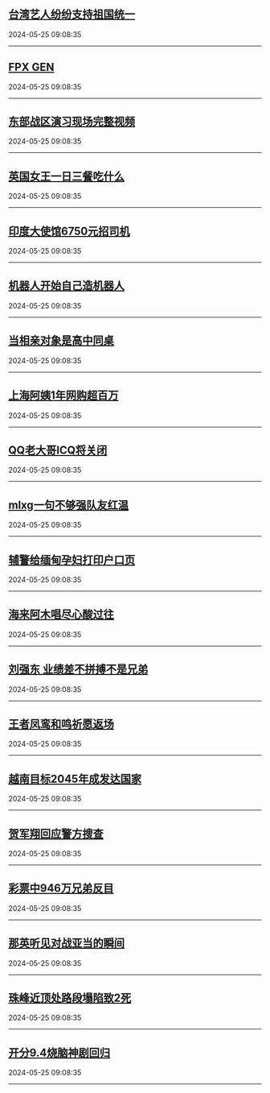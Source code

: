 ## [台湾艺人纷纷支持祖国统一](https://search.bilibili.com/all?vt=36849326&keyword=%E5%8F%B0%E6%B9%BE%E8%89%BA%E4%BA%BA%E7%BA%B7%E7%BA%B7%E6%94%AF%E6%8C%81%E7%A5%96%E5%9B%BD%E7%BB%9F%E4%B8%80&order=click)

2024-05-25 09:08:35

---
## [FPX GEN](https://search.bilibili.com/all?vt=36849326&keyword=FPX+GEN&order=click)

2024-05-25 09:08:35

---
## [东部战区演习现场完整视频](https://search.bilibili.com/all?vt=36849326&keyword=%E4%B8%9C%E9%83%A8%E6%88%98%E5%8C%BA%E6%BC%94%E4%B9%A0%E7%8E%B0%E5%9C%BA%E5%AE%8C%E6%95%B4%E8%A7%86%E9%A2%91&order=click)

2024-05-25 09:08:35

---
## [英国女王一日三餐吃什么](https://search.bilibili.com/all?vt=36849326&keyword=%E8%8B%B1%E5%9B%BD%E5%A5%B3%E7%8E%8B%E4%B8%80%E6%97%A5%E4%B8%89%E9%A4%90%E5%90%83%E4%BB%80%E4%B9%88&order=click)

2024-05-25 09:08:35

---
## [印度大使馆6750元招司机](https://search.bilibili.com/all?vt=36849326&keyword=%E5%8D%B0%E5%BA%A6%E5%A4%A7%E4%BD%BF%E9%A6%866750%E5%85%83%E6%8B%9B%E5%8F%B8%E6%9C%BA&order=click)

2024-05-25 09:08:35

---
## [机器人开始自己造机器人](https://search.bilibili.com/all?vt=36849326&keyword=%E6%9C%BA%E5%99%A8%E4%BA%BA%E5%BC%80%E5%A7%8B%E8%87%AA%E5%B7%B1%E9%80%A0%E6%9C%BA%E5%99%A8%E4%BA%BA&order=click)

2024-05-25 09:08:35

---
## [当相亲对象是高中同桌](https://search.bilibili.com/all?vt=36849326&keyword=%E5%BD%93%E7%9B%B8%E4%BA%B2%E5%AF%B9%E8%B1%A1%E6%98%AF%E9%AB%98%E4%B8%AD%E5%90%8C%E6%A1%8C&order=click)

2024-05-25 09:08:35

---
## [上海阿姨1年网购超百万](https://search.bilibili.com/all?vt=36849326&keyword=%E4%B8%8A%E6%B5%B7%E9%98%BF%E5%A7%A81%E5%B9%B4%E7%BD%91%E8%B4%AD%E8%B6%85%E7%99%BE%E4%B8%87&order=click)

2024-05-25 09:08:35

---
## [QQ老大哥ICQ将关闭](https://search.bilibili.com/all?vt=36849326&keyword=QQ%E8%80%81%E5%A4%A7%E5%93%A5ICQ%E5%B0%86%E5%85%B3%E9%97%AD&order=click)

2024-05-25 09:08:35

---
## [mlxg一句不够强队友红温](https://search.bilibili.com/all?vt=36849326&keyword=mlxg%E4%B8%80%E5%8F%A5%E4%B8%8D%E5%A4%9F%E5%BC%BA%E9%98%9F%E5%8F%8B%E7%BA%A2%E6%B8%A9&order=click)

2024-05-25 09:08:35

---
## [辅警给缅甸孕妇打印户口页](https://search.bilibili.com/all?vt=36849326&keyword=%E8%BE%85%E8%AD%A6%E7%BB%99%E7%BC%85%E7%94%B8%E5%AD%95%E5%A6%87%E6%89%93%E5%8D%B0%E6%88%B7%E5%8F%A3%E9%A1%B5&order=click)

2024-05-25 09:08:35

---
## [海来阿木唱尽心酸过往](https://search.bilibili.com/all?vt=36849326&keyword=%E6%B5%B7%E6%9D%A5%E9%98%BF%E6%9C%A8%E5%94%B1%E5%B0%BD%E5%BF%83%E9%85%B8%E8%BF%87%E5%BE%80&order=click)

2024-05-25 09:08:35

---
## [刘强东 业绩差不拼搏不是兄弟](https://search.bilibili.com/all?vt=36849326&keyword=%E5%88%98%E5%BC%BA%E4%B8%9C+%E4%B8%9A%E7%BB%A9%E5%B7%AE%E4%B8%8D%E6%8B%BC%E6%90%8F%E4%B8%8D%E6%98%AF%E5%85%84%E5%BC%9F&order=click)

2024-05-25 09:08:35

---
## [王者凤鸾和鸣祈愿返场](https://search.bilibili.com/all?vt=36849326&keyword=%E7%8E%8B%E8%80%85%E5%87%A4%E9%B8%BE%E5%92%8C%E9%B8%A3%E7%A5%88%E6%84%BF%E8%BF%94%E5%9C%BA&order=click)

2024-05-25 09:08:35

---
## [越南目标2045年成发达国家](https://search.bilibili.com/all?vt=36849326&keyword=%E8%B6%8A%E5%8D%97%E7%9B%AE%E6%A0%872045%E5%B9%B4%E6%88%90%E5%8F%91%E8%BE%BE%E5%9B%BD%E5%AE%B6&order=click)

2024-05-25 09:08:35

---
## [贺军翔回应警方搜查](https://search.bilibili.com/all?vt=36849326&keyword=%E8%B4%BA%E5%86%9B%E7%BF%94%E5%9B%9E%E5%BA%94%E8%AD%A6%E6%96%B9%E6%90%9C%E6%9F%A5&order=click)

2024-05-25 09:08:35

---
## [彩票中946万兄弟反目](https://search.bilibili.com/all?vt=36849326&keyword=%E5%BD%A9%E7%A5%A8%E4%B8%AD946%E4%B8%87%E5%85%84%E5%BC%9F%E5%8F%8D%E7%9B%AE&order=click)

2024-05-25 09:08:35

---
## [那英听见对战亚当的瞬间](https://search.bilibili.com/all?vt=36849326&keyword=%E9%82%A3%E8%8B%B1%E5%90%AC%E8%A7%81%E5%AF%B9%E6%88%98%E4%BA%9A%E5%BD%93%E7%9A%84%E7%9E%AC%E9%97%B4&order=click)

2024-05-25 09:08:35

---
## [珠峰近顶处路段塌陷致2死](https://search.bilibili.com/all?vt=36849326&keyword=%E7%8F%A0%E5%B3%B0%E8%BF%91%E9%A1%B6%E5%A4%84%E8%B7%AF%E6%AE%B5%E5%A1%8C%E9%99%B7%E8%87%B42%E6%AD%BB&order=click)

2024-05-25 09:08:35

---
## [开分9.4烧脑神剧回归](https://search.bilibili.com/all?vt=36849326&keyword=%E5%BC%80%E5%88%869.4%E7%83%A7%E8%84%91%E7%A5%9E%E5%89%A7%E5%9B%9E%E5%BD%92&order=click)

2024-05-25 09:08:35

---
